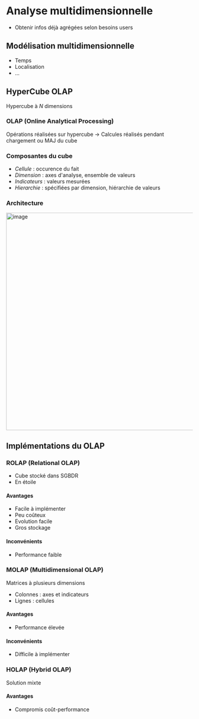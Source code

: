 # Analyse multidimensionnelle
- Obtenir infos déjà agrégées selon besoins users
## Modélisation multidimensionnelle
- Temps
- Localisation
- ...

## HyperCube OLAP
Hypercube à *N* dimensions

### OLAP (Online Analytical Processing)
Opérations réalisées sur hypercube
-> Calcules réalisés pendant chargement ou MAJ du cube

### Composantes du cube
- *Cellule* : occurence du fait
- *Dimension* : axes d'analyse, ensemble de valeurs
- *Indicateurs* : valeurs mesurées
- *Hierarchie* : spécifiées par dimension, hiérarchie de valeurs

### Architecture
<img width="586" alt="image" src="https://user-images.githubusercontent.com/19282069/204814533-f99e9df3-1360-4634-b991-a34b003c59f2.png">

## Implémentations du OLAP
### ROLAP (Relational OLAP)
- Cube stocké dans SGBDR
- En étoile
#### Avantages
- Facile à implémenter
- Peu coûteux
- Evolution facile
- Gros stockage
#### Inconvénients
- Performance faible

### MOLAP (Multidimensional OLAP)
Matrices à plusieurs dimensions
- Colonnes : axes et indicateurs
- Lignes : cellules
#### Avantages
- Performance élevée
#### Inconvénients
- Difficile à implémenter

### HOLAP (Hybrid OLAP)
Solution mixte
#### Avantages
- Compromis coût-performance